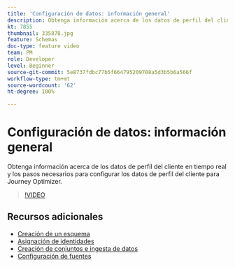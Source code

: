 ```yaml
---
title: 'Configuración de datos: información general'
description: Obtenga información acerca de los datos de perfil del cliente en tiempo real y los pasos necesarios para configurar los datos de perfil del cliente para Journey Optimizer.
kt: 7855
thumbnail: 335878.jpg
feature: Schemas
doc-type: feature video
team: PM
role: Developer
level: Beginner
source-git-commit: 5e8737fdbc77b5f664795209708a5d3b5b6a566f
workflow-type: tm+mt
source-wordcount: '62'
ht-degree: 100%

---
```



# Configuración de datos: información general

Obtenga información acerca de los datos de perfil del cliente en tiempo real y los pasos necesarios para configurar los datos de perfil del cliente para Journey Optimizer.

>[!VIDEO](https://video.tv.adobe.com/v/335878?quality=12)

## Recursos adicionales

* [Creación de un esquema](/help/set-up-data/create-schema.md)
* [Asignación de identidades](/help/set-up-data/map-identities.md)
* [Creación de conjuntos e ingesta de datos](/help/set-up-data/create-datasets-and-ingest-data.md)
* [Configuración de fuentes](/help/set-up-data/configure-source-connectors.md)
